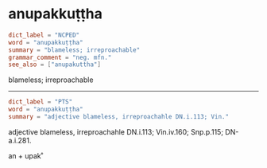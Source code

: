# anupakkuṭṭha

``` toml
dict_label = "NCPED"
word = "anupakkuṭṭha"
summary = "blameless; irreproachable"
grammar_comment = "neg. mfn."
see_also = ["anupakuttha"]
```

blameless; irreproachable

--------------------

``` toml
dict_label = "PTS"
word = "anupakkuṭṭha"
summary = "adjective blameless, irreproachahle DN.i.113; Vin."
```

adjective blameless, irreproachahle DN.i.113; Vin.iv.160; Snp.p.115; DN\-a.i.281.

an \+ upak˚

